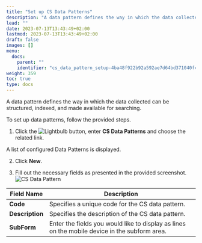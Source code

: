 ```yaml
---
title: "Set up CS Data Patterns"
description: "A data pattern defines the way in which the data collected can be structured, indexed, and made available for searching."
lead: ""
date: 2023-07-13T13:43:49+02:00
lastmod: 2023-07-13T13:43:49+02:00
draft: false
images: []
menu:
  docs:
    parent: ""
    identifier: "cs_data_pattern_setup-4ba48f922b92a592ae7d64bd371040fc"
weight: 359
toc: true
type: docs
---
```


A data pattern defines the way in which the data collected can be structured, indexed, and made available for searching. 

To set up data patterns, follow the provided steps.

1. Click the ![Lightbulb](Lightbulb_icon.PNG) button, enter **CS Data Patterns** and choose the related link.        

  A list of configured Data Patterns is displayed.              
 
2. Click **New**.

3. Fill out the necessary fields as presented in the provided screenshot.     
   ![CS Data Pattern](CS-Data-Pattern.JPG)

| Field Name      | Description |
| ----------- | ----------- |
| **Code**   | Specifies a unique code for the CS data pattern.     |
| **Description**   | Specifies the description of the CS data pattern.      |
| **SubForm**  | Enter the fields you would like to display as lines on the mobile device in the subform area. |